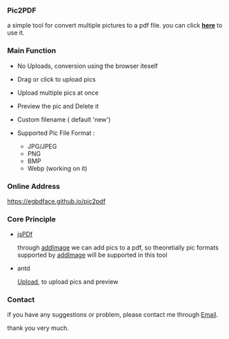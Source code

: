### Pic2PDF

a simple tool for convert multiple pictures to a pdf file. you can click [**here**](https://egbdface.github.io/pic2pdf) to use it.

### Main Function

- No Uploads, conversion using the browser iteself

- Drag or click to upload pics

- Upload multiple pics at once 
- Preview the pic and Delete it
- Custom filename ( default 'new')
- Supported Pic File Format :
  - JPG/JPEG
  - PNG
  - BMP
  - Webp (working on it)

### Online Address

<https://egbdface.github.io/pic2pdf>

### Core Principle

- [jsPDf](https://artskydj.github.io/jsPDF/docs/jsPDF.html)

  through [addImage](https://artskydj.github.io/jsPDF/docs/module-addImage.html#~addImage) we can add pics to a pdf, so theoretially pic formats supported by [addImage](https://artskydj.github.io/jsPDF/docs/modules_addimage.js.html) will be supported in this tool

- antd

  [Upload](https://github.com/ant-design/ant-design/blob/master/components/upload/index.zh-CN.md), to upload pics and preview

### Contact

if you have any suggestions or problem, please contact me through <a href="mailto:3212497319@qq.com">Email</a>.

thank you very much.

